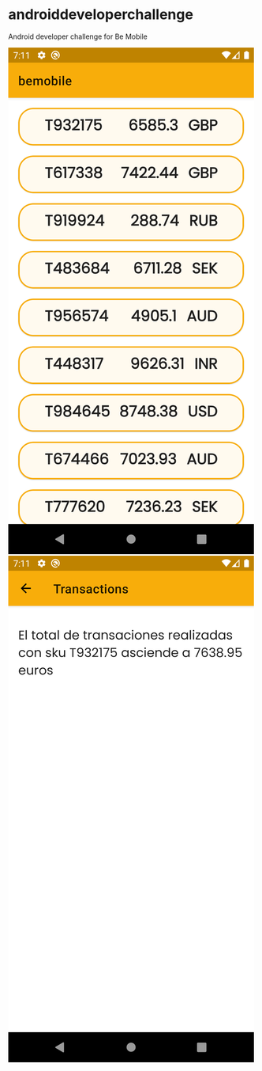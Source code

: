 # androiddeveloperchallenge
Android developer challenge for Be Mobile

![Screenshot main](https://github.com/InakiBes/androiddeveloperchallenge/blob/main/assets/main.png)
![Screenshot detail](https://github.com/InakiBes/androiddeveloperchallenge/blob/efa52929fa9c3c728fb0441422a80c2d16d42ef8/assets/detail.png)
